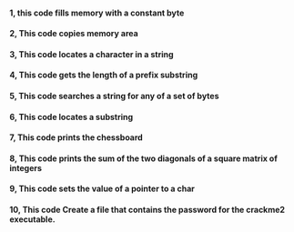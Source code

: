 #### 1, this code fills memory with a constant byte
#### 2, This code copies memory area
#### 3, This code locates a character in a string
#### 4, This code gets the length of a prefix substring
#### 5, This code searches a string for any of a set of bytes
#### 6, This code locates a substring
#### 7, This code prints the chessboard
#### 8, This code prints the sum of the two diagonals of a square matrix of integers
#### 9, This code sets the value of a pointer to a char
#### 10, This code Create a file that contains the password for the crackme2 executable.
